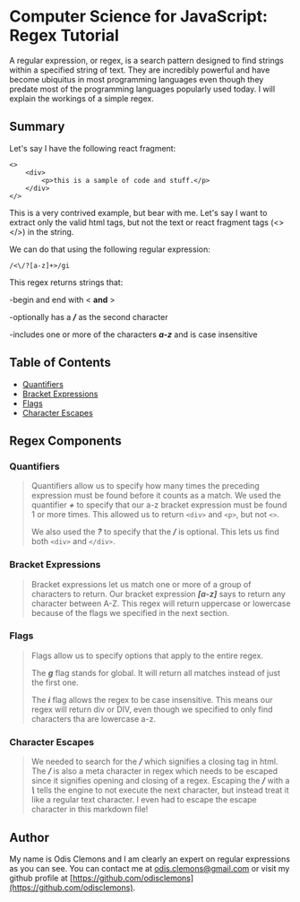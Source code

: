 # Computer Science for JavaScript: Regex Tutorial

A regular expression, or regex, is a search pattern designed to find strings within a specified string of text. They are incredibly powerful and have become ubiquitus in most programming languages even though they predate most of the programming languages popularly used today. I will explain the workings of a simple regex.

## Summary

Let's say I have the following react fragment:

```
<>
    <div>
        <p>this is a sample of code and stuff.</p>
    </div>
</>
```

This is a very contrived example, but bear with me. Let's say I want to extract only the valid html tags, but not the text or react fragment tags (<></>) in the string.

We can do that using the following regular expression:

```
/<\/?[a-z]+>/gi
```

This regex returns strings that:

-begin and end with < **and** >

-optionally has a **_/_** as the second character

-includes one or more of the characters **_a-z_** and is case insensitive

## Table of Contents

- [Quantifiers](#quantifiers)
- [Bracket Expressions](#bracket-expressions)
- [Flags](#flags)
- [Character Escapes](#character-escapes)

## Regex Components

### Quantifiers

> Quantifiers allow us to specify how many times the preceding expression must be found before it counts as a match. We used the quantifier **_+_** to specify that our a-z bracket expression must be found 1 or more times. This allowed us to return `<div>` and `<p>`, but not `<>`.
>
> We also used the **_?_** to specify that the **_/_** is optional. This lets us find both `<div>` and `</div>`.

### Bracket Expressions

> Bracket expressions let us match one or more of a group of characters to return. Our bracket expression **_[a-z]_** says to return any character between A-Z. This regex will return uppercase or lowercase because of the flags we specified in the next section.

### Flags

> Flags allow us to specify options that apply to the entire regex.
>
> The **_g_** flag stands for global. It will return all matches instead of just the first one.
>
> The **_i_** flag allows the regex to be case insensitive. This means our regex will return div or DIV, even though we specified to only find characters tha are lowercase a-z.

### Character Escapes

> We needed to search for the **_/_** which signifies a closing tag in html. The **_/_** is also a meta character in regex which needs to be escaped since it signifies opening and closing of a regex. Escaping the **_/_** with a **_\\_** tells the engine to not execute the next character, but instead treat it like a regular text character. I even had to escape the escape character in this markdown file!

## Author

My name is Odis Clemons and I am clearly an expert on regular expressions as you can see. You can contact me at odis.clemons@gmail.com or visit my github profile at [https://github.com/odisclemons](https://github.com/odisclemons).
